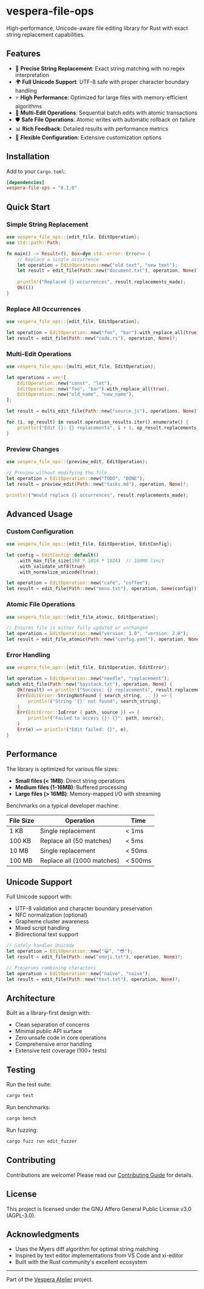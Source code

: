 # vespera-file-ops

High-performance, Unicode-aware file editing library for Rust with exact string replacement capabilities.

## Features

- 🎯 **Precise String Replacement**: Exact string matching with no regex interpretation
- 🌍 **Full Unicode Support**: UTF-8 safe with proper character boundary handling
- ⚡ **High Performance**: Optimized for large files with memory-efficient algorithms
- 🔄 **Multi-Edit Operations**: Sequential batch edits with atomic transactions
- 🛡️ **Safe File Operations**: Atomic writes with automatic rollback on failure
- 📊 **Rich Feedback**: Detailed results with performance metrics
- 🔧 **Flexible Configuration**: Extensive customization options

## Installation

Add to your `Cargo.toml`:

```toml
[dependencies]
vespera-file-ops = "0.1.0"
```

## Quick Start

### Simple String Replacement

```rust
use vespera_file_ops::{edit_file, EditOperation};
use std::path::Path;

fn main() -> Result<(), Box<dyn std::error::Error>> {
    // Replace a single occurrence
    let operation = EditOperation::new("old text", "new text");
    let result = edit_file(Path::new("document.txt"), operation, None)?;
    
    println!("Replaced {} occurrences", result.replacements_made);
    Ok(())
}
```

### Replace All Occurrences

```rust
use vespera_file_ops::{edit_file, EditOperation};

let operation = EditOperation::new("foo", "bar").with_replace_all(true);
let result = edit_file(Path::new("code.rs"), operation, None)?;
```

### Multi-Edit Operations

```rust
use vespera_file_ops::{multi_edit_file, EditOperation};

let operations = vec![
    EditOperation::new("const", "let"),
    EditOperation::new("foo", "bar").with_replace_all(true),
    EditOperation::new("old_name", "new_name"),
];

let result = multi_edit_file(Path::new("source.js"), operations, None)?;

for (i, op_result) in result.operation_results.iter().enumerate() {
    println!("Edit {}: {} replacements", i + 1, op_result.replacements_made);
}
```

### Preview Changes

```rust
use vespera_file_ops::{preview_edit, EditOperation};

// Preview without modifying the file
let operation = EditOperation::new("TODO", "DONE");
let result = preview_edit(Path::new("tasks.md"), operation, None)?;

println!("Would replace {} occurrences", result.replacements_made);
```

## Advanced Usage

### Custom Configuration

```rust
use vespera_file_ops::{edit_file, EditOperation, EditConfig};

let config = EditConfig::default()
    .with_max_file_size(100 * 1024 * 1024)  // 100MB limit
    .with_validate_utf8(true)
    .with_normalize_unicode(true);

let operation = EditOperation::new("café", "coffee");
let result = edit_file(Path::new("menu.txt"), operation, Some(config))?;
```

### Atomic File Operations

```rust
use vespera_file_ops::{edit_file_atomic, EditOperation};

// Ensures file is either fully updated or unchanged
let operation = EditOperation::new("version: 1.0", "version: 2.0");
let result = edit_file_atomic(Path::new("config.yaml"), operation, None)?;
```

### Error Handling

```rust
use vespera_file_ops::{edit_file, EditOperation, EditError};

let operation = EditOperation::new("needle", "replacement");
match edit_file(Path::new("haystack.txt"), operation, None) {
    Ok(result) => println!("Success: {} replacements", result.replacements_made),
    Err(EditError::StringNotFound { search_string, .. }) => {
        println!("String '{}' not found", search_string);
    }
    Err(EditError::IoError { path, source }) => {
        println!("Failed to access {}: {}", path, source);
    }
    Err(e) => println!("Edit failed: {}", e),
}
```

## Performance

The library is optimized for various file sizes:

- **Small files (< 1MB)**: Direct string operations
- **Medium files (1-16MB)**: Buffered processing
- **Large files (> 16MB)**: Memory-mapped I/O with streaming

Benchmarks on a typical developer machine:

| File Size | Operation | Time |
|-----------|-----------|------|
| 1 KB | Single replacement | < 1ms |
| 100 KB | Replace all (50 matches) | < 5ms |
| 10 MB | Single replacement | < 50ms |
| 100 MB | Replace all (1000 matches) | < 500ms |

## Unicode Support

Full Unicode support with:
- UTF-8 validation and character boundary preservation
- NFC normalization (optional)
- Grapheme cluster awareness
- Mixed script handling
- Bidirectional text support

```rust
// Safely handles Unicode
let operation = EditOperation::new("😀", "😎");
let result = edit_file(Path::new("emoji.txt"), operation, None)?;

// Preserves combining characters
let operation = EditOperation::new("naïve", "naive");
let result = edit_file(Path::new("text.txt"), operation, None)?;
```

## Architecture

Built as a library-first design with:
- Clean separation of concerns
- Minimal public API surface
- Zero unsafe code in core operations
- Comprehensive error handling
- Extensive test coverage (100+ tests)

## Testing

Run the test suite:

```bash
cargo test
```

Run benchmarks:

```bash
cargo bench
```

Run fuzzing:

```bash
cargo fuzz run edit_fuzzer
```

## Contributing

Contributions are welcome! Please read our [Contributing Guide](CONTRIBUTING.md) for details.

## License

This project is licensed under the GNU Affero General Public License v3.0 (AGPL-3.0).

## Acknowledgments

- Uses the Myers diff algorithm for optimal string matching
- Inspired by text editor implementations from VS Code and xi-editor
- Built with the Rust community's excellent ecosystem

---

Part of the [Vespera Atelier](https://github.com/EchoingVesper/vespera-atelier) project.